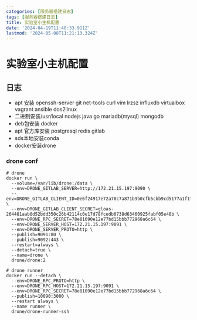 ```yaml
---
categories: [服务器搭建日志]
tags: [服务器搭建日志]
title: 实验室小主机配置
date: '2024-04-19T11:48:33.911Z'
lastmod: '2024-05-08T11:21:13.324Z'
---
```


# 实验室小主机配置

## 日志

- apt 安装 openssh-server git net-tools curl vim lrzsz 
  influxdb virtualbox vagrant ansible dos2linux
- 二进制安装/usr/local nodejs java go mariadb(mysql) mongodb
- deb包安装 docker
- apt 官方库安装 postgresql redis gitlab
- sds本地安装conda
- docker安装drone

### drone conf

```
# drone
docker run \
  --volume=/var/lib/drone:/data \
  --env=DRONE_GITLAB_SERVER=http://172.21.15.197:9090 \
  --env=DRONE_GITLAB_CLIENT_ID=0e6f24917e72a70c7a871b9b0cfb5cbb9cd5177a1f1fc3a27962d694249e7815 \
  --env=DRONE_GITLAB_CLIENT_SECRET=gloas-264481aab8d52bdd350c26b42114c0e17d78fcedb0738d63460925fabf05e48b \
  --env=DRONE_RPC_SECRET=78e81090e12e77bd15bbb772968a6c64 \
  --env=DRONE_SERVER_HOST=172.21.15.197:9091 \
  --env=DRONE_SERVER_PROTO=http \
  --publish=9091:80 \
  --publish=9092:443 \
  --restart=always \
  --detach=true \
  --name=drone \
  drone/drone:2
```
```
# drone runner
docker run --detach \
  --env=DRONE_RPC_PROTO=http \
  --env=DRONE_RPC_HOST=172.21.15.197:9091 \
  --env=DRONE_RPC_SECRET=78e81090e12e77bd15bbb772968a6c64 \
  --publish=10090:3000 \
  --restart always \
  --name runner \
  drone/drone-runner-ssh
```
